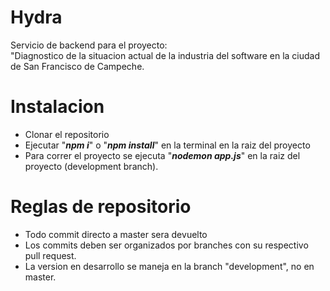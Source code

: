 # Hydra
Servicio de backend para el proyecto:                 
"Diagnostico de la situacion actual de la industria del software en la ciudad de San Francisco de Campeche.

# Instalacion
 -  Clonar el repositorio
 -  Ejecutar "_**npm i**_" o "_**npm install**_" en la terminal en la raiz del proyecto
 -  Para correr el proyecto se ejecuta "_**nodemon app.js**_" en la raiz del proyecto (development branch).

# Reglas de repositorio
 -  Todo commit directo a master sera devuelto
 -  Los commits deben ser organizados por branches con su respectivo pull request.
 -  La version en desarrollo se maneja en la branch "development", no en master.
